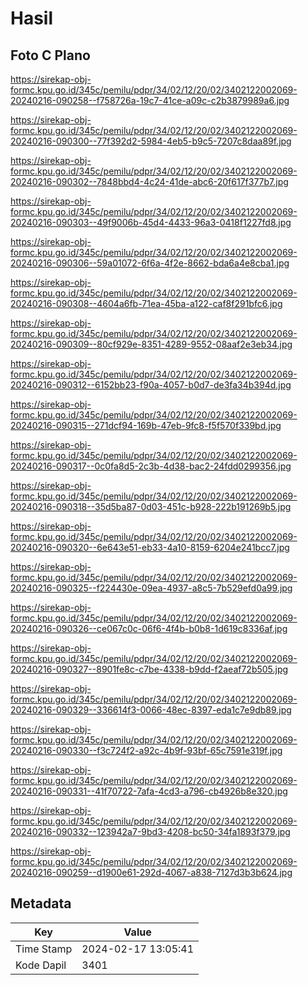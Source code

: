 # Hasil

## Foto C Plano

https://sirekap-obj-formc.kpu.go.id/345c/pemilu/pdpr/34/02/12/20/02/3402122002069-20240216-090258--f758726a-19c7-41ce-a09c-c2b3879989a6.jpg

https://sirekap-obj-formc.kpu.go.id/345c/pemilu/pdpr/34/02/12/20/02/3402122002069-20240216-090300--77f392d2-5984-4eb5-b9c5-7207c8daa89f.jpg

https://sirekap-obj-formc.kpu.go.id/345c/pemilu/pdpr/34/02/12/20/02/3402122002069-20240216-090302--7848bbd4-4c24-41de-abc6-20f617f377b7.jpg

https://sirekap-obj-formc.kpu.go.id/345c/pemilu/pdpr/34/02/12/20/02/3402122002069-20240216-090303--49f9006b-45d4-4433-96a3-0418f1227fd8.jpg

https://sirekap-obj-formc.kpu.go.id/345c/pemilu/pdpr/34/02/12/20/02/3402122002069-20240216-090306--59a01072-6f6a-4f2e-8662-bda6a4e8cba1.jpg

https://sirekap-obj-formc.kpu.go.id/345c/pemilu/pdpr/34/02/12/20/02/3402122002069-20240216-090308--4604a6fb-71ea-45ba-a122-caf8f291bfc6.jpg

https://sirekap-obj-formc.kpu.go.id/345c/pemilu/pdpr/34/02/12/20/02/3402122002069-20240216-090309--80cf929e-8351-4289-9552-08aaf2e3eb34.jpg

https://sirekap-obj-formc.kpu.go.id/345c/pemilu/pdpr/34/02/12/20/02/3402122002069-20240216-090312--6152bb23-f90a-4057-b0d7-de3fa34b394d.jpg

https://sirekap-obj-formc.kpu.go.id/345c/pemilu/pdpr/34/02/12/20/02/3402122002069-20240216-090315--271dcf94-169b-47eb-9fc8-f5f570f339bd.jpg

https://sirekap-obj-formc.kpu.go.id/345c/pemilu/pdpr/34/02/12/20/02/3402122002069-20240216-090317--0c0fa8d5-2c3b-4d38-bac2-24fdd0299356.jpg

https://sirekap-obj-formc.kpu.go.id/345c/pemilu/pdpr/34/02/12/20/02/3402122002069-20240216-090318--35d5ba87-0d03-451c-b928-222b191269b5.jpg

https://sirekap-obj-formc.kpu.go.id/345c/pemilu/pdpr/34/02/12/20/02/3402122002069-20240216-090320--6e643e51-eb33-4a10-8159-6204e241bcc7.jpg

https://sirekap-obj-formc.kpu.go.id/345c/pemilu/pdpr/34/02/12/20/02/3402122002069-20240216-090325--f224430e-09ea-4937-a8c5-7b529efd0a99.jpg

https://sirekap-obj-formc.kpu.go.id/345c/pemilu/pdpr/34/02/12/20/02/3402122002069-20240216-090326--ce067c0c-06f6-4f4b-b0b8-1d619c8336af.jpg

https://sirekap-obj-formc.kpu.go.id/345c/pemilu/pdpr/34/02/12/20/02/3402122002069-20240216-090327--8901fe8c-c7be-4338-b9dd-f2aeaf72b505.jpg

https://sirekap-obj-formc.kpu.go.id/345c/pemilu/pdpr/34/02/12/20/02/3402122002069-20240216-090329--336614f3-0066-48ec-8397-eda1c7e9db89.jpg

https://sirekap-obj-formc.kpu.go.id/345c/pemilu/pdpr/34/02/12/20/02/3402122002069-20240216-090330--f3c724f2-a92c-4b9f-93bf-65c7591e319f.jpg

https://sirekap-obj-formc.kpu.go.id/345c/pemilu/pdpr/34/02/12/20/02/3402122002069-20240216-090331--41f70722-7afa-4cd3-a796-cb4926b8e320.jpg

https://sirekap-obj-formc.kpu.go.id/345c/pemilu/pdpr/34/02/12/20/02/3402122002069-20240216-090332--123942a7-9bd3-4208-bc50-34fa1893f379.jpg

https://sirekap-obj-formc.kpu.go.id/345c/pemilu/pdpr/34/02/12/20/02/3402122002069-20240216-090259--d1900e61-292d-4067-a838-7127d3b3b624.jpg


## Metadata

| Key        | Value               |
| ---------- | ------------------- |
| Time Stamp | 2024-02-17 13:05:41 |
| Kode Dapil | 3401                |



